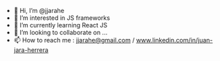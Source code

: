 - 👋 Hi, I’m @jjarahe
- 👀 I’m interested in JS frameworks
- 🌱 I’m currently learning React JS
- 💞️ I’m looking to collaborate on ...
- 📫 How to reach me : jjarahe@gmail.com / www.linkedin.com/in/juan-jara-herrera

<!---
jjarahe/jjarahe is a ✨ special ✨ repository because its `README.md` (this file) appears on your GitHub profile.
You can click the Preview link to take a look at your changes.
--->
